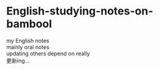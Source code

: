# English-studying-notes-on-bambool  
my English notes  
mainly oral notes  
updating others depend on really   
更新ing...
